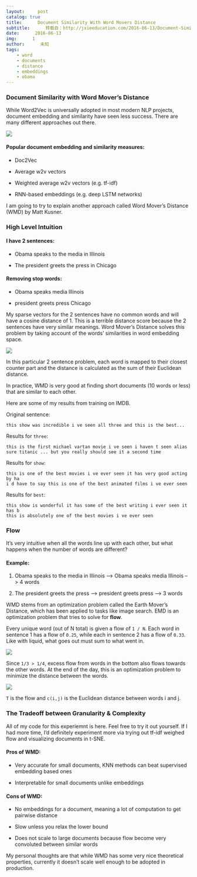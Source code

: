```yaml
---
layout:     post
catalog: true
title:      Document Similarity With Word Movers Distance
subtitle:      转载自：http://jxieeducation.com/2016-06-13/Document-Similarity-With-Word-Movers-Distance/
date:      2016-06-13
img:      1
author:      未知
tags:
    - word
    - documents
    - distance
    - embeddings
    - obama
---
```


### Document Similarity with Word Mover’s Distance

While Word2Vec is universally adopted in most modern NLP projects, document embedding and similarity have seen less success. There are many different approaches out there.

![](http://cdn-ak.f.st-hatena.com/images/fotolife/T/TJO/20140619/20140619150536.png)


#### Popular document embedding and similarity measures:

- Doc2Vec

- Average w2v vectors

- Weighted average w2v vectors (e.g. tf-idf)

- RNN-based embeddings (e.g. deep LSTM networks)


I am going to try to explain another approach called Word Mover’s Distance (WMD) by Matt Kusner.

### High Level Intuition

#### I have 2 sentences:

- Obama speaks to the media in Illinois

- The president greets the press in Chicago


#### Removing stop words:

- Obama speaks media Illinois

- president greets press Chicago


My sparse vectors for the 2 sentences have no common words and will have a cosine distance of 1. This is a terrible distance score because the 2 sentences have very similar meanings. Word Mover’s Distance solves this problem by taking account of the words’ similarities in word embedding space.

![](https://vene.ro/images/wmd-obama.png)


In this particular 2 sentence problem, each word is mapped to their closest counter part and the distance is calculated as the sum of their Euclidean distance.

In practice, WMD is very good at finding short documents (10 words or less) that are similar to each other.

Here are some of my results from training on IMDB.

Original sentence:

```
this show was incredible i ve seen all three and this is the best...

```

Results for `three`:

```
this is the first michael vartan movie i ve seen i haven t seen alias
sure titanic ... but you really should see it a second time

```

Results for `show`:

```
this is one of the best movies i ve ever seen it has very good acting by ha
i d have to say this is one of the best animated films i ve ever seen

```

Results for `best`:

```
this show is wonderful it has some of the best writing i ever seen it has b
this is absolutely one of the best movies i ve ever seen

```

### Flow

It’s very intuitive when all the words line up with each other, but what happens when the number of words are different?

#### Example:

1. Obama speaks to the media in Illinois –> Obama speaks media Illinois –> 4 words

1. The president greets the press –> president greets press –> 3 words


WMD stems from an optimization problem called the Earth Mover’s Distance, which has been applied to tasks like image search. EMD is an optimization problem that tries to solve for **flow**.

Every unique word (out of N total) is given a flow of `1 / N`. Each word in sentence 1 has a flow of `0.25`, while each in sentence 2 has a flow of `0.33`. Like with liquid, what goes out must sum to what went in.

![](http://jxieeducation.com/static/img/wmd_flow.png)


Since `1/3 > 1/4`, excess flow from words in the bottom also flows towards the other words. At the end of the day, this is an optimization problem to minimize the distance between the words.

![](http://jxieeducation.com/static/img/wmd_optimization_equation.png)


`T` is the flow and `c(i,j)` is the Euclidean distance between words i and j.

### The Tradeoff between Granularity & Complexity

All of my code for this experiemnt is here. Feel free to try it out yourself. If I had more time, I’d definitely experiment more via trying out tf-idf weighed flow and visualizing documents in t-SNE.

#### Pros of WMD:

- Very accurate for small documents, KNN methods can beat supervised embedding based ones

- Interpretable for small documents unlike embeddings


#### Cons of WMD:

- No embeddings for a document, meaning a lot of computation to get pairwise distance

- Slow unless you relax the lower bound

- Does not scale to large documents because flow become very convoluted between similar words


My personal thoughts are that while WMD has some very nice theoretical properties, currently it doesn’t scale well enough to be adopted in production.
